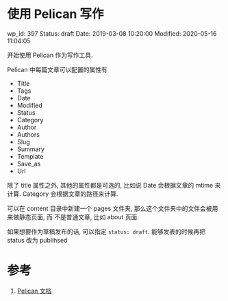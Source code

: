 # 使用 Pelican 写作


wp_id: 397
Status: draft
Date: 2019-03-08 10:20:00
Modified: 2020-05-16 11:04:05


开始使用 Pelican 作为写作工具.

Pelican 中每篇文章可以配置的属性有

- Title
- Tags
- Date
- Modified
- Status
- Category
- Author
- Authors
- Slug
- Summary
- Template
- Save_as
- Url

除了 title 属性之外, 其他的属性都是可选的, 比如说 Date 会根据文章的 mtime 来计算.
Category 会根据文章的路径来计算.

可以在 content 目录中新建一个 pages 文件夹, 那么这个文件夹中的文件会被用来做静态页面, 而
不是普通文章, 比如 about 页面.

如果想要作为草稿发布的话, 可以指定 `status: draft`. 能够发表的时候再把 status 改为
publihsed

# 参考

1. [Pelican 文档](http://docs.getpelican.com/en/stable/index.html)
